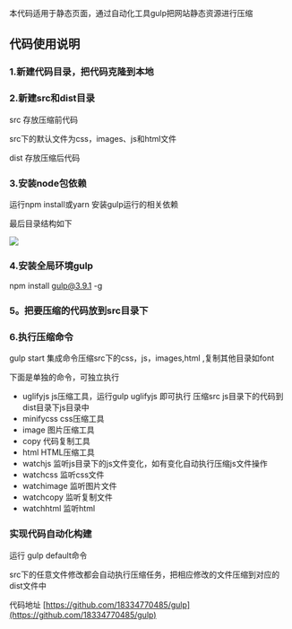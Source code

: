 本代码适用于静态页面，通过自动化工具gulp把网站静态资源进行压缩

## 代码使用说明

### 1.新建代码目录，把代码克隆到本地

### 2.新建src和dist目录
src 存放压缩前代码

src下的默认文件为css，images、js和html文件

dist 存放压缩后代码

### 3.安装node包依赖
运行npm install或yarn 安装gulp运行的相关依赖

最后目录结构如下

![](https://user-gold-cdn.xitu.io/2019/11/27/16eab6c56320eb58?w=196&h=290&f=png&s=12160)

### 4.安装全局环境gulp

npm install gulp@3.9.1 -g

### 5。把要压缩的代码放到src目录下

### 6.执行压缩命令
gulp start
集成命令压缩src下的css，js，images,html ,复制其他目录如font

下面是单独的命令，可独立执行

* uglifyjs js压缩工具，运行gulp uglifyjs 即可执行 压缩src js目录下的代码到 dist目录下js目录中
* minifycss css压缩工具
* image 图片压缩工具 
* copy 代码复制工具
* html HTML压缩工具
* watchjs 监听js目录下的js文件变化，如有变化自动执行压缩js文件操作
* watchcss 监听css文件
* watchimage 监听图片文件
* watchcopy 监听复制文件
* watchhtml 监听html

### 实现代码自动化构建

运行 gulp default命令

src下的任意文件修改都会自动执行压缩任务，把相应修改的文件压缩到对应的dist文件中


代码地址 [https://github.com/18334770485/gulp](https://github.com/18334770485/gulp)


